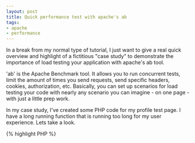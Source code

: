 ```yaml
---
layout: post
title: Quick performance test with apache's ab
tags:
- apache
- performance
---
```


In a break from my normal type of tutorial, I just want to give a real quick overview and highlight of a fictitious "case study" to demonstrate the importance of load testing your application with apache's ab tool.

'ab' is the Apache Benchmark tool.  It allows you to run concurrent tests, limit the amount of times you send requests, send specific headers, cookies, authorization, etc.  Basically, you can set up scenarios for load testing your code with nearly any scenario you can imagine - on one page - with just a little prep work.

In my case study, I've created some PHP code for my profile test page.  I have a long running function that is running too long for my user experience.  Lets take a look.

{% highlight PHP %}
<?php     
function slowRunningFunction()
{
    echo 'Ok...';
    $waitTime = rand(1,3);
    sleep($waitTime);
    echo 'Done!';
}

slowRunningFunction();
{% endhighlight %}    



Obviously, the sleep() method is the culprit here, but I want to prove it!  Lets test with a concurecy of 5 connections for a total of 20 tests.  (Each connection should run probably 4 times if everything is even).

Here is the output.

[![AB results](http://aaronsaray.com/wp-content/uploads/2013/02/2.png)](http://aaronsaray.com/wp-content/uploads/2013/02/2.png)

The important numbers on this page are the time taken for the test, the requests per second, the time per request, the connection times and the percentage of requests served within a certain time.

I obviously can see I have a problem here.  The 2 second mean time is just too much.

After some research, I found a new 'improved' method to replace in my code.  Instead of sleep(), I'm going to use usleep() (yup, this is cheesy).

{% highlight PHP %}
<?php
function slowRunningFunction()
{
    echo 'Ok...';
    $waitTime = rand(1,3);
    usleep($waitTime);
    echo 'Done!';
}
    
slowRunningFunction();
{% endhighlight %}    
    



Now, lets look at the results.

[![AB Results](http://aaronsaray.com/wp-content/uploads/2013/02/4.png)](http://aaronsaray.com/wp-content/uploads/2013/02/4.png)

Now, if you look at the key metrics, you can see I've made considerable changes to the speed.  I could even ratchet up the number of requests and concurrency.  



#### The moral of the story


The code may look good on the surface, but its always important to know the facts of load testing.  At the very least, use a tool like ab to test your load on your sites.

